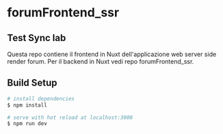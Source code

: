 # forumFrontend_ssr

## Test Sync lab 

Questa repo contiene il frontend in Nuxt dell'applicazione web server side render forum.
Per il backend in Nuxt vedi repo forumFrontend_ssr.


## Build Setup

```bash
# install dependencies
$ npm install

# serve with hot reload at localhost:3000
$ npm run dev

